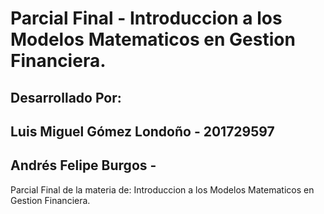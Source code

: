 # Parcial Final - Introduccion a los Modelos Matematicos en Gestion Financiera.
## Desarrollado Por:
## Luis Miguel Gómez Londoño - 201729597
## Andrés Felipe Burgos - 

Parcial Final de la materia de: Introduccion a los Modelos Matematicos en Gestion Financiera.
